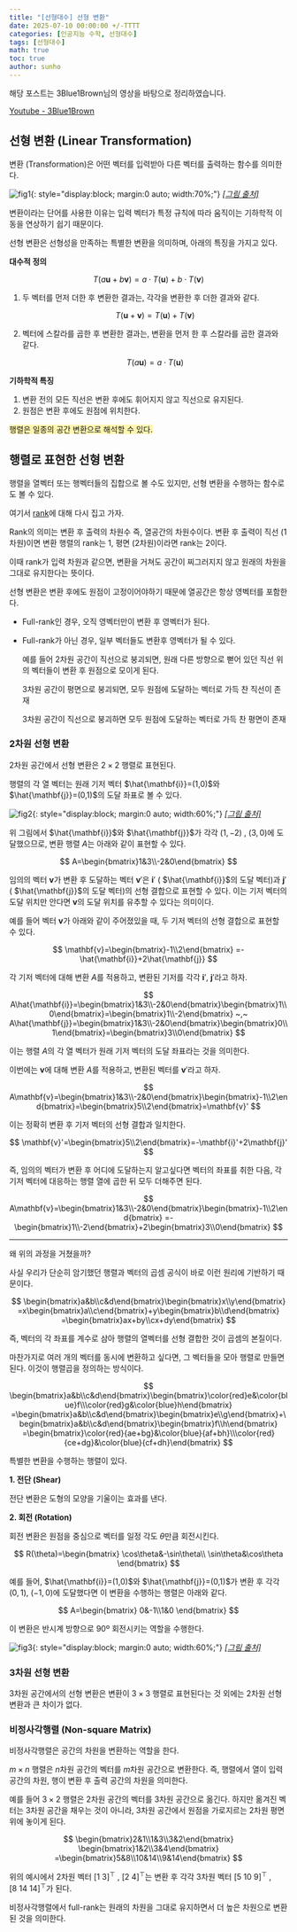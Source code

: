 ```yaml
---
title: "[선형대수] 선형 변환"
date: 2025-07-10 00:00:00 +/-TTTT
categories: [인공지능 수학, 선형대수]
tags: [선형대수]
math: true
toc: true
author: sunho
---
```


해당 포스트는 3Blue1Brown님의 영상을 바탕으로 정리하였습니다.

[Youtube - 3Blue1Brown](https://www.youtube.com/watch?v=35ESC-g49fY&list=PL7x3-Ea6TrJR095LxHtu7MgS0vpli1XZv&index=4)

## 선형 변환 (Linear Transformation)

변환 (Transformation)은 어떤 벡터를 입력받아 다른 벡터를 출력하는 함수를 의미한다.

![fig1](mlm/10-1.png){: style="display:block; margin:0 auto; width:70%;"}
_[[그림 출처]](https://angeloyeo.github.io/2019/07/17/eigen_vector.html)_

변환이라는 단어를 사용한 이유는 입력 벡터가 특정 규칙에 따라 움직이는 기하학적 이동을 연상하기 쉽기 때문이다.

선형 변환은 선형성을 만족하는 특별한 변환을 의미하며, 아래의 특징을 가지고 있다.

**대수적 정의**

$$
T(a\mathbf{u}+b\mathbf{v})=a\cdot T(\mathbf{u})+b\cdot T(\mathbf{v})
$$

1. 두 벡터를 먼저 더한 후 변환한 결과는, 각각을 변환한 후 더한 결과와 같다.

    $$
    T(\mathbf{u}+\mathbf{v})=T(\mathbf{u})+T(\mathbf{v})
    $$
2. 벡터에 스칼라를 곱한 후 변환한 결과는, 변환을 먼저 한 후 스칼라를 곱한 결과와 같다.

    $$
    T(a\mathbf{u})=a\cdot T(\mathbf{u})
    $$

**기하학적 특징**

1. 변환 전의 모든 직선은 변환 후에도 휘어지지 않고 직선으로 유지된다.
2. 원점은 변환 후에도 원점에 위치한다.

<span style="background-color:#fff5b1">행렬은 일종의 공간 변환으로 해석할 수 있다.</span>

## 행렬로 표현한 선형 변환

행렬을 열벡터 또는 행벡터들의 집합으로 볼 수도 있지만, 선형 변환을 수행하는 함수로도 볼 수 있다.

여기서 [rank](https://suniverse77.github.io/posts/Basis/)에 대해 다시 집고 가자.

Rank의 의미는 변환 후 출력의 차원수 즉, 열공간의 차원수이다.
변환 후 출력이 직선 (1차원)이면 변환 행렬의 rank는 1, 평면 (2차원)이라면 rank는 2이다.

이때 rank가 입력 차원과 같으면, 변환을 거쳐도 공간이 찌그러지지 않고 원래의 차원을 그대로 유지한다는 뜻이다.

선형 변환은 변환 후에도 원점이 고정이어야하기 때문에 열공간은 항상 영벡터를 포함한다.

- Full-rank인 경우, 오직 영벡터만이 변환 후 영벡터가 된다.
- Full-rank가 아닌 경우, 일부 벡터들도 변환후 영벡터가 될 수 있다.

    예를 들어 2차원 공간이 직선으로 붕괴되면, 원래 다른 방향으로 뻗어 있던 직선 위의 벡터들이 변환 후 원점으로 모이게 된다.

    3차원 공간이 평면으로 붕괴되면, 모두 원점에 도달하는 벡터로 가득 찬 직선이 존재

    3차원 공간이 직선으로 붕괴하면 모두 원점에 도달하는 벡터로 가득 찬 평면이 존재

### 2차원 선형 변환

2차원 공간에서 선형 변환은 $2\times2$ 행렬로 표현된다.

행렬의 각 열 벡터는 원래 기저 벡터 $\hat{\mathbf{i}}=(1,0)$와 $\hat{\mathbf{j}}=(0,1)$의 도달 좌표로 볼 수 있다.

![fig2](mlm/10-2.png){: style="display:block; margin:0 auto; width:60%;"}
_[[그림 출처]](https://www.3blue1brown.com/lessons/linear-transformations#title)_

위 그림에서 $\hat{\mathbf{i}}$와 $\hat{\mathbf{j}}$가 각각 $(1,-2)$ , $(3,0)$에 도달했으므로, 변환 행렬 $A$는 아래와 같이 표현할 수 있다.

$$
A=\begin{bmatrix}1&3\\-2&0\end{bmatrix}
$$

임의의 벡터 $\mathbf{v}$가 변환 후 도달하는 벡터 $\mathbf{v}'$은 $\mathbf{i}'$ ( $\hat{\mathbf{i}}$의 도달 벡터)과 $\mathbf{j}'$ ( $\hat{\mathbf{j}}$의 도달 벡터)의 선형 결합으로 표현할 수 있다. 이는 기저 벡터의 도달 위치만 안다면 $\mathbf{v}$의 도달 위치를 유추할 수 있다는 의미이다.

예를 들어 벡터 $\mathbf{v}$가 아래와 같이 주어졌있을 때, 두 기저 벡터의 선형 결합으로 표현할 수 있다.

$$
\mathbf{v}=\begin{bmatrix}-1\\2\end{bmatrix}
=-\hat{\mathbf{i}}+2\hat{\mathbf{j}}
$$

각 기저 벡터에 대해 변환 $A$를 적용하고, 변환된 기저를 각각 $\mathbf{i}'$, $\mathbf{j}'$라고 하자.

$$
A\hat{\mathbf{i}}=\begin{bmatrix}1&3\\-2&0\end{bmatrix}\begin{bmatrix}1\\0\end{bmatrix}=\begin{bmatrix}1\\-2\end{bmatrix}
~,~
A\hat{\mathbf{j}}=\begin{bmatrix}1&3\\-2&0\end{bmatrix}\begin{bmatrix}0\\1\end{bmatrix}=\begin{bmatrix}3\\0\end{bmatrix}
$$

이는 행렬 $A$의 각 열 벡터가 원래 기저 벡터의 도달 좌표라는 것을 의미한다.

이번에는 $\mathbf{v}$에 대해 변환 $A$를 적용하고, 변환된 벡터를 $\mathbf{v}'$라고 하자.

$$
A\mathbf{v}=\begin{bmatrix}1&3\\-2&0\end{bmatrix}\begin{bmatrix}-1\\2\end{bmatrix}=\begin{bmatrix}5\\2\end{bmatrix}=\mathbf{v}'
$$

이는 정확히 변환 후 기저 벡터의 선형 결합과 일치한다.

$$
\mathbf{v}'=\begin{bmatrix}5\\2\end{bmatrix}=-\mathbf{i}'+2\mathbf{j}'
$$

즉, 임의의 벡터가 변환 후 어디에 도달하는지 알고싶다면 벡터의 좌표를 취한 다음, 각 기저 벡터에 대응하는 행렬 열에 곱한 뒤 모두 더해주면 된다.

$$
A\mathbf{v}=\begin{bmatrix}1&3\\-2&0\end{bmatrix}\begin{bmatrix}-1\\2\end{bmatrix}
=-\begin{bmatrix}1\\-2\end{bmatrix}+2\begin{bmatrix}3\\0\end{bmatrix}
$$

---

왜 위의 과정을 거쳤을까?

사실 우리가 단순히 암기했던 행렬과 벡터의 곱셈 공식이 바로 이런 원리에 기반하기 때문이다.

$$
\begin{bmatrix}a&b\\c&d\end{bmatrix}\begin{bmatrix}x\\y\end{bmatrix}
=x\begin{bmatrix}a\\c\end{bmatrix}+y\begin{bmatrix}b\\d\end{bmatrix}
=\begin{bmatrix}ax+by\\cx+dy\end{bmatrix}
$$

즉, 벡터의 각 좌표를 계수로 삼아 행렬의 열벡터를 선형 결합한 것이 곱셈의 본질이다.

마찬가지로 여러 개의 벡터를 동시에 변환하고 싶다면, 그 벡터들을 모아 행렬로 만들면 된다. 이것이 행렬곱을 정의하는 방식이다.

$$
\begin{bmatrix}a&b\\c&d\end{bmatrix}\begin{bmatrix}\color{red}e&\color{blue}f\\\color{red}g&\color{blue}h\end{bmatrix}
=\begin{bmatrix}a&b\\c&d\end{bmatrix}\begin{bmatrix}e\\g\end{bmatrix}+\begin{bmatrix}a&b\\c&d\end{bmatrix}\begin{bmatrix}f\\h\end{bmatrix}
=\begin{bmatrix}\color{red}{ae+bg}&\color{blue}{af+bh}\\\color{red}{ce+dg}&\color{blue}{cf+dh}\end{bmatrix}
$$

특별한 변환을 수행하는 행렬이 있다.

**1. 전단 (Shear)**

전단 변환은 도형의 모양을 기울이는 효과를 낸다.



**2. 회전 (Rotation)**

회전 변환은 원점을 중심으로 벡터를 일정 각도 $\theta$만큼 회전시킨다.

$$
R(\theta)=\begin{bmatrix}
\cos\theta&-\sin\theta\\ \sin\theta&\cos\theta
\end{bmatrix}
$$

예를 들어, $\hat{\mathbf{i}}=(1,0)$와 $\hat{\mathbf{j}}=(0,1)$가 변환 후 각각 $(0,1)$, $(-1,0)$에 도달했다면 이 변환을 수행하는 행렬은 아래와 같다.

$$
A=\begin{bmatrix}
0&-1\\1&0
\end{bmatrix}
$$

이 변환은 반시계 방향으로 90º 회전시키는 역할을 수행한다.

![fig3](mlm/10-3.png){: style="display:block; margin:0 auto; width:60%;"}
_[[그림 출처]](https://www.3blue1brown.com/lessons/linear-transformations#title)_

### 3차원 선형 변환

3차원 공간에서의 선형 변환은 변환이 $3\times3$ 행렬로 표현된다는 것 외에는 2차원 선형 변환과 큰 차이가 없다.

### 비정사각행렬 (Non-square Matrix)

비정사각행렬은 공간의 차원을 변환하는 역할을 한다.

$m\times n$ 행렬은 $n$차원 공간의 벡터를 $m$차원 공간으로 변환한다.
즉, 행렬에서 열이 입력 공간의 차원, 행이 변환 후 출력 공간의 차원을 의미한다.

예를 들어 $3\times2$ 행렬은 2차원 공간의 벡터를 3차원 공간으로 옮긴다. 하지만 옮겨진 벡터는 3차원 공간을 채우는 것이 아니라, 3차원 공간에서 원점을 가로지르는 2차원 평면 위에 놓이게 된다.

$$
\begin{bmatrix}2&1\\1&3\\3&2\end{bmatrix}
\begin{bmatrix}1&2\\3&4\end{bmatrix}
=\begin{bmatrix}5&8\\10&14\\9&14\end{bmatrix}
$$

위의 예시에서 2차원 벡터 $[1~3]^\top$ , $[2~4]^\top$는 변환 후 각각 3차원 벡터 $[5~10~9]^\top$ , $[8~14~14]^\top$가 된다.

비정사각행렬에서 full-rank는 원래의 차원을 그대로 유지하면서 더 높은 차원으로 변환된 것을 의미한다.
